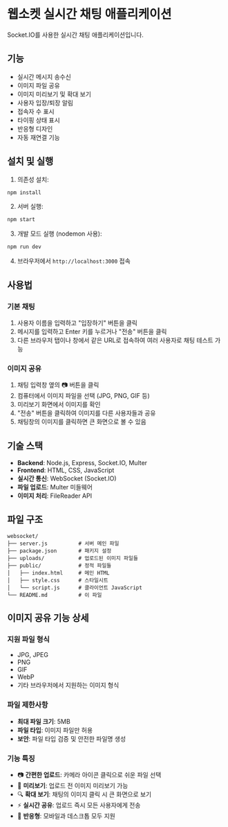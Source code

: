 # 웹소켓 실시간 채팅 애플리케이션

Socket.IO를 사용한 실시간 채팅 애플리케이션입니다.

## 기능

- 실시간 메시지 송수신
- 이미지 파일 공유
- 이미지 미리보기 및 확대 보기
- 사용자 입장/퇴장 알림
- 접속자 수 표시
- 타이핑 상태 표시
- 반응형 디자인
- 자동 재연결 기능

## 설치 및 실행

1. 의존성 설치:

```bash
npm install
```

2. 서버 실행:

```bash
npm start
```

3. 개발 모드 실행 (nodemon 사용):

```bash
npm run dev
```

4. 브라우저에서 `http://localhost:3000` 접속

## 사용법

### 기본 채팅

1. 사용자 이름을 입력하고 "입장하기" 버튼을 클릭
2. 메시지를 입력하고 Enter 키를 누르거나 "전송" 버튼을 클릭
3. 다른 브라우저 탭이나 창에서 같은 URL로 접속하여 여러 사용자로 채팅 테스트 가능

### 이미지 공유

1. 채팅 입력창 옆의 📷 버튼을 클릭
2. 컴퓨터에서 이미지 파일을 선택 (JPG, PNG, GIF 등)
3. 미리보기 화면에서 이미지를 확인
4. "전송" 버튼을 클릭하여 이미지를 다른 사용자들과 공유
5. 채팅창의 이미지를 클릭하면 큰 화면으로 볼 수 있음

## 기술 스택

- **Backend**: Node.js, Express, Socket.IO, Multer
- **Frontend**: HTML, CSS, JavaScript
- **실시간 통신**: WebSocket (Socket.IO)
- **파일 업로드**: Multer 미들웨어
- **이미지 처리**: FileReader API

## 파일 구조

```
websocket/
├── server.js          # 서버 메인 파일
├── package.json       # 패키지 설정
├── uploads/           # 업로드된 이미지 파일들
├── public/            # 정적 파일들
│   ├── index.html     # 메인 HTML
│   ├── style.css      # 스타일시트
│   └── script.js      # 클라이언트 JavaScript
└── README.md          # 이 파일
```

## 이미지 공유 기능 상세

### 지원 파일 형식

- JPG, JPEG
- PNG
- GIF
- WebP
- 기타 브라우저에서 지원하는 이미지 형식

### 파일 제한사항

- **최대 파일 크기**: 5MB
- **파일 타입**: 이미지 파일만 허용
- **보안**: 파일 타입 검증 및 안전한 파일명 생성

### 기능 특징

- 📷 **간편한 업로드**: 카메라 아이콘 클릭으로 쉬운 파일 선택
- 👀 **미리보기**: 업로드 전 이미지 미리보기 가능
- 🔍 **확대 보기**: 채팅의 이미지 클릭 시 큰 화면으로 보기
- ⚡ **실시간 공유**: 업로드 즉시 모든 사용자에게 전송
- 📱 **반응형**: 모바일과 데스크톱 모두 지원

